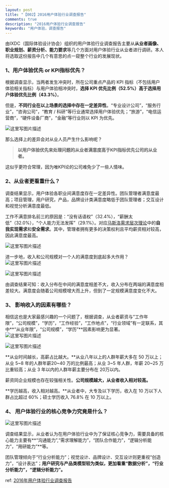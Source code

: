 ```yaml
---
layout: post
title: "【002】2016用户体验行业调查报告"
comments: true
description: "2016用户体验行业调查报告"
keywords: "用户体验，调查报告"
---
```


由IXDC（国际体验设计协会）组织的用户体验行业调查报告主要从**从业者画像、职业规划、薪资分析、能力要求**等几个方面对用户体验行业从业者进行调研。本人将选取这份报告中几个有意思的点一窥整个行业的发展现状。

### 1、用户体验优先 or KPI指标优先？

根据调查显示，当两者发生冲突时，所在公司重点产品的 KPI 指标（不包括用户体验相关指标）与用户体验相冲突时，**选择 KPI 优先比例（52.5%）高于选择用户体验优先比例（43.3%）**。

但是，**不同行业在以上场景的选择中存在一定差异性**。“专业设计公司”，“服务行业”，“咨询公司”，“教育 / 科研”等行业通常选择用户体验优先；“旅游”，“电信运营商”，“硬件设备厂商”，“金融”等行业则以 KPI 为优先。

![这里写图片描述](http://img.blog.csdn.net/20170502010531347?watermark/2/text/aHR0cDovL2Jsb2cuY3Nkbi5uZXQvYWNlbGl0/font/5a6L5L2T/fontsize/400/fill/I0JBQkFCMA==/dissolve/70/gravity/SouthEast)

那么选择上的差异会对从业人员产生什么影响呢？

> **以用户体验优先来处理问题的从业者满意度高于KPI指标优先公司的从业者。**

这似乎更符合常理，因为唯KPI论的公司难免少了一些人情味。

### 2、从业者更看重什么？

调查结果显示，用户体验各职业间满意度存在一定差异性。团队管理者满意度最高；项目管理，用户研究，产品，品牌设计类满意度略低于团队管理者；交互设计和视觉分析满意度最低。

工作不满意排名前三的原因是：“没有话语权”（32.4%），“薪酬太低”（32.0%），“个人能力无法发挥”（29.1%）。对应[马斯洛需求层次理论](http://baike.baidu.com/link?url=U6LSoLuOKP8vNNlV7m0ecmfhEbkj8G7y_kIbOfvVl2j8v_INXLLj4Km6nhkYdWLJMluXs_X9N41Se-Qr02Q6TMMypvDX_eDGK4WVU4eV6S63xvwkAHac0gde1C5BbtPgaKkGRimAxUHP3SEtR0yUykPezFAhzfKH1oKjbhmkbNyKD2Y72lysHAup-CPkRvFI)中的**自我实现需求**和**安全需求**。其中，管理者拥有更多的决策权利且平均薪资相对较高，因此满意度最高。

![这里写图片描述](http://img.blog.csdn.net/20170502012829065?watermark/2/text/aHR0cDovL2Jsb2cuY3Nkbi5uZXQvYWNlbGl0/font/5a6L5L2T/fontsize/400/fill/I0JBQkFCMA==/dissolve/70/gravity/SouthEast)

进一步地，收入和公司规模对一个人的满意度到底起多大作用？
![这里写图片描述](http://img.blog.csdn.net/20170502013022114?watermark/2/text/aHR0cDovL2Jsb2cuY3Nkbi5uZXQvYWNlbGl0/font/5a6L5L2T/fontsize/400/fill/I0JBQkFCMA==/dissolve/70/gravity/SouthEast)

![这里写图片描述](http://img.blog.csdn.net/20170502013031349?watermark/2/text/aHR0cDovL2Jsb2cuY3Nkbi5uZXQvYWNlbGl0/font/5a6L5L2T/fontsize/400/fill/I0JBQkFCMA==/dissolve/70/gravity/SouthEast)

由调查结果可知：收入分布在中间的满意度相差不大，收入分布在两端的满意度相差较大。满意度会随着公司规模增大而上升，但到了一定规模满意度变化不大。

### 3、 影响收入的因素有哪些？
相信这也是大家最感兴趣的一个问题了，根据调查，从业者薪资与“工作年限”，“公司规模”，“学历”，“工作经验”，“工作地点”，“行业领域”有一定联系，其中**“从业年限”，“公司规模”，“学历”**因素影响更为显著。 
![这里写图片描述](http://img.blog.csdn.net/20170502014022369?watermark/2/text/aHR0cDovL2Jsb2cuY3Nkbi5uZXQvYWNlbGl0/font/5a6L5L2T/fontsize/400/fill/I0JBQkFCMA==/dissolve/70/gravity/SouthEast)

![这里写图片描述](http://img.blog.csdn.net/20170502014030177?watermark/2/text/aHR0cDovL2Jsb2cuY3Nkbi5uZXQvYWNlbGl0/font/5a6L5L2T/fontsize/400/fill/I0JBQkFCMA==/dissolve/70/gravity/SouthEast)

**从业时间越长，高薪占比越大。**从业八年以上的人群年薪大多在 50 万以上；从业 5~8 年的人群年薪20~40 万的比例最高；从业 3~5 年人群，年薪 20~25 万比重较高；从业 3 年以内的人群年薪主要分布在 20万以内。

薪资同企业规模也存在较强相关性。**公司规模越大，从业者收入相对较高。**

**学历越高，收入相对越高。**从业者中，大专及以下学历，收入在 10 万以下人群占比超过 60%；硕士学历收入 76.8% 在 10 万以上。

### 4、 用户体验行业的核心竞争力究竟是什么？
![这里写图片描述](http://img.blog.csdn.net/20170502014749906?watermark/2/text/aHR0cDovL2Jsb2cuY3Nkbi5uZXQvYWNlbGl0/font/5a6L5L2T/fontsize/400/fill/I0JBQkFCMA==/dissolve/70/gravity/SouthEast)

调查结果显示，从业者认为在用户体验行业中为了保证核心竞争力，需要具备的核心能力主要有**“沟通能力”,“需求理解能力”，“团队合作能力”，“逻辑分析能力”，“用研能力”**等。

团队管理倾向于“行业分析能力”；视觉设计、品牌设计、交互设计则更重视“创造力”，“设计表达”；**用户研究与产品类模型较为类似，更加看重“数据分析”，“行业分析能力”，“逻辑分析能力”。**

ref: [2016年用户体验行业调查报告](http://www.199it.com/archives/491049.html)
